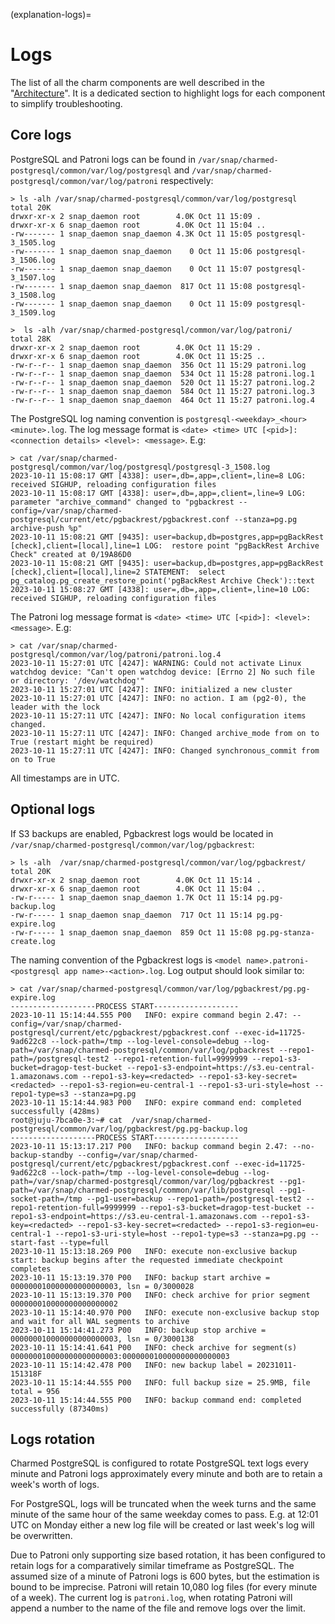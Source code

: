 (explanation-logs)=


# Logs

The list of all the charm components are well described in the "[Architecture](/explanation/architecture)".
It is a dedicated section to highlight logs for each component to simplify troubleshooting.

## Core logs

PostgreSQL and Patroni logs can be found in `/var/snap/charmed-postgresql/common/var/log/postgresql` and `/var/snap/charmed-postgresql/common/var/log/patroni` respectively:
```shell
> ls -alh /var/snap/charmed-postgresql/common/var/log/postgresql
total 20K
drwxr-xr-x 2 snap_daemon root        4.0K Oct 11 15:09 .
drwxr-xr-x 6 snap_daemon root        4.0K Oct 11 15:04 ..
-rw------- 1 snap_daemon snap_daemon 4.3K Oct 11 15:05 postgresql-3_1505.log
-rw------- 1 snap_daemon snap_daemon    0 Oct 11 15:06 postgresql-3_1506.log
-rw------- 1 snap_daemon snap_daemon    0 Oct 11 15:07 postgresql-3_1507.log
-rw------- 1 snap_daemon snap_daemon  817 Oct 11 15:08 postgresql-3_1508.log
-rw------- 1 snap_daemon snap_daemon    0 Oct 11 15:09 postgresql-3_1509.log
```
```shell
>  ls -alh /var/snap/charmed-postgresql/common/var/log/patroni/
total 28K
drwxr-xr-x 2 snap_daemon root        4.0K Oct 11 15:29 .
drwxr-xr-x 6 snap_daemon root        4.0K Oct 11 15:25 ..
-rw-r--r-- 1 snap_daemon snap_daemon  356 Oct 11 15:29 patroni.log
-rw-r--r-- 1 snap_daemon snap_daemon  534 Oct 11 15:28 patroni.log.1
-rw-r--r-- 1 snap_daemon snap_daemon  520 Oct 11 15:27 patroni.log.2
-rw-r--r-- 1 snap_daemon snap_daemon  584 Oct 11 15:27 patroni.log.3
-rw-r--r-- 1 snap_daemon snap_daemon  464 Oct 11 15:27 patroni.log.4
```
The PostgreSQL log naming convention  is `postgresql-<weekday>_<hour><minute>.log`. The log message format is `<date> <time> UTC [<pid>]: <connection details> <level>: <message>`. E.g:
```shell
> cat /var/snap/charmed-postgresql/common/var/log/postgresql/postgresql-3_1508.log
2023-10-11 15:08:17 GMT [4338]: user=,db=,app=,client=,line=8 LOG:  received SIGHUP, reloading configuration files
2023-10-11 15:08:17 GMT [4338]: user=,db=,app=,client=,line=9 LOG:  parameter "archive_command" changed to "pgbackrest --config=/var/snap/charmed-postgresql/current/etc/pgbackrest/pgbackrest.conf --stanza=pg.pg archive-push %p"
2023-10-11 15:08:21 GMT [9435]: user=backup,db=postgres,app=pgBackRest [check],client=[local],line=1 LOG:  restore point "pgBackRest Archive Check" created at 0/19A86D0
2023-10-11 15:08:21 GMT [9435]: user=backup,db=postgres,app=pgBackRest [check],client=[local],line=2 STATEMENT:  select pg_catalog.pg_create_restore_point('pgBackRest Archive Check')::text
2023-10-11 15:08:27 GMT [4338]: user=,db=,app=,client=,line=10 LOG:  received SIGHUP, reloading configuration files
```

The Patroni log message format is `<date> <time> UTC [<pid>]: <level>: <message>`. E.g:
```shell
> cat /var/snap/charmed-postgresql/common/var/log/patroni/patroni.log.4
2023-10-11 15:27:01 UTC [4247]: WARNING: Could not activate Linux watchdog device: "Can't open watchdog device: [Errno 2] No such file or directory: '/dev/watchdog'" 
2023-10-11 15:27:01 UTC [4247]: INFO: initialized a new cluster 
2023-10-11 15:27:01 UTC [4247]: INFO: no action. I am (pg2-0), the leader with the lock 
2023-10-11 15:27:11 UTC [4247]: INFO: No local configuration items changed. 
2023-10-11 15:27:11 UTC [4247]: INFO: Changed archive_mode from on to True (restart might be required) 
2023-10-11 15:27:11 UTC [4247]: INFO: Changed synchronous_commit from on to True 
```

All timestamps are in UTC.

## Optional logs

If S3 backups are enabled, Pgbackrest logs would be located in `/var/snap/charmed-postgresql/common/var/log/pgbackrest`:
```shell
> ls -alh  /var/snap/charmed-postgresql/common/var/log/pgbackrest/
total 20K
drwxr-xr-x 2 snap_daemon root        4.0K Oct 11 15:14 .
drwxr-xr-x 6 snap_daemon root        4.0K Oct 11 15:04 ..
-rw-r----- 1 snap_daemon snap_daemon 1.7K Oct 11 15:14 pg.pg-backup.log
-rw-r----- 1 snap_daemon snap_daemon  717 Oct 11 15:14 pg.pg-expire.log
-rw-r----- 1 snap_daemon snap_daemon  859 Oct 11 15:08 pg.pg-stanza-create.log
```

The naming convention of the Pgbackrest logs is `<model name>.patroni-<postgresql app name>-<action>.log`. Log output should look similar to:
```shell
> cat /var/snap/charmed-postgresql/common/var/log/pgbackrest/pg.pg-expire.log 
-------------------PROCESS START-------------------
2023-10-11 15:14:44.555 P00   INFO: expire command begin 2.47: --config=/var/snap/charmed-postgresql/current/etc/pgbackrest/pgbackrest.conf --exec-id=11725-9ad622c8 --lock-path=/tmp --log-level-console=debug --log-path=/var/snap/charmed-postgresql/common/var/log/pgbackrest --repo1-path=/postgresql-test2 --repo1-retention-full=9999999 --repo1-s3-bucket=dragop-test-bucket --repo1-s3-endpoint=https://s3.eu-central-1.amazonaws.com --repo1-s3-key=<redacted> --repo1-s3-key-secret=<redacted> --repo1-s3-region=eu-central-1 --repo1-s3-uri-style=host --repo1-type=s3 --stanza=pg.pg
2023-10-11 15:14:44.983 P00   INFO: expire command end: completed successfully (428ms)
root@juju-7bca0e-3:~# cat  /var/snap/charmed-postgresql/common/var/log/pgbackrest/pg.pg-backup.log 
-------------------PROCESS START-------------------
2023-10-11 15:13:17.217 P00   INFO: backup command begin 2.47: --no-backup-standby --config=/var/snap/charmed-postgresql/current/etc/pgbackrest/pgbackrest.conf --exec-id=11725-9ad622c8 --lock-path=/tmp --log-level-console=debug --log-path=/var/snap/charmed-postgresql/common/var/log/pgbackrest --pg1-path=/var/snap/charmed-postgresql/common/var/lib/postgresql --pg1-socket-path=/tmp --pg1-user=backup --repo1-path=/postgresql-test2 --repo1-retention-full=9999999 --repo1-s3-bucket=dragop-test-bucket --repo1-s3-endpoint=https://s3.eu-central-1.amazonaws.com --repo1-s3-key=<redacted> --repo1-s3-key-secret=<redacted> --repo1-s3-region=eu-central-1 --repo1-s3-uri-style=host --repo1-type=s3 --stanza=pg.pg --start-fast --type=full
2023-10-11 15:13:18.269 P00   INFO: execute non-exclusive backup start: backup begins after the requested immediate checkpoint completes
2023-10-11 15:13:19.370 P00   INFO: backup start archive = 000000010000000000000003, lsn = 0/3000028
2023-10-11 15:13:19.370 P00   INFO: check archive for prior segment 000000010000000000000002
2023-10-11 15:14:40.970 P00   INFO: execute non-exclusive backup stop and wait for all WAL segments to archive
2023-10-11 15:14:41.273 P00   INFO: backup stop archive = 000000010000000000000003, lsn = 0/3000138
2023-10-11 15:14:41.641 P00   INFO: check archive for segment(s) 000000010000000000000003:000000010000000000000003
2023-10-11 15:14:42.478 P00   INFO: new backup label = 20231011-151318F
2023-10-11 15:14:44.555 P00   INFO: full backup size = 25.9MB, file total = 956
2023-10-11 15:14:44.555 P00   INFO: backup command end: completed successfully (87340ms)
```

## Logs rotation

Charmed PostgreSQL is configured to rotate PostgreSQL text logs every minute and Patroni logs approximately every minute and both are to retain a week's worth of logs.

For PostgreSQL, logs will be truncated when the week turns and the same minute of the same hour of the same weekday comes to pass. E.g. at 12:01 UTC on Monday either a new log file will be created or last week's log will be overwritten.

Due to Patroni only supporting size based rotation, it has been configured to retain logs for a comparatively similar timeframe as PostgreSQL. The assumed size of a minute of Patroni logs is 600 bytes, but the estimation is bound to be imprecise. Patroni will retain 10,080 log files (for every minute of a week). The current log is `patroni.log`, when rotating Patroni will append a number to the name of the file and remove logs over the limit.

